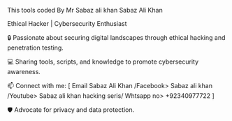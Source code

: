 This tools coded By Mr Sabaz ali khan 
Sabaz Ali Khan

Ethical Hacker | Cybersecurity Enthusiast

🔒 Passionate about securing digital landscapes through ethical hacking and penetration testing.

💻 Sharing tools, scripts, and knowledge to promote cybersecurity awareness.

📫 Connect with me: [ Email Sabaz Ali Khan /Facebook> Sabaz ali khan /Youtube> Sabaz ali khan hacking seris/ Whtsapp no> +92340977722 ]

🛡️ Advocate for privacy and data protection.
